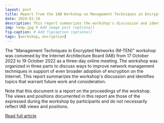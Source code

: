 ```yaml
---
layout: post
title: Report from the IAB Workshop on Management Techniques in Encrypted Networks (M-TEN) 
date: 2024-01-16 
description: This report summarizes the workshop's discussion and identifies topics that warrant future work and consideration.
img: temp.jpg # Add image post (optional)
fig-caption: # Add figcaption (optional)
tags: [workshop, encryption]
---
```

   The "Management Techniques in Encrypted Networks (M-TEN)" workshop
   was convened by the Internet Architecture Board (IAB) from 17 October
   2022 to 19 October 2022 as a three-day online meeting.  The workshop
   was organized in three parts to discuss ways to improve network
   management techniques in support of even broader adoption of
   encryption on the Internet.  This report summarizes the workshop's
   discussion and identifies topics that warrant future work and
   consideration.

   Note that this document is a report on the proceedings of the
   workshop.  The views and positions documented in this report are
   those of the expressed during the workshop by participants and do not
   necessarily reflect IAB views and positions.
   
[Read full article](https://datatracker.ietf.org/doc/rfc9490/)
